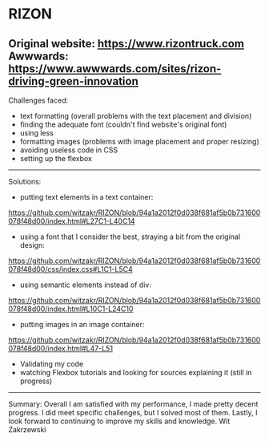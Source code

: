 # RIZON
Original website: https://www.rizontruck.com
Awwwards: https://www.awwwards.com/sites/rizon-driving-green-innovation
-----------------------------------------------------
Challenges faced:
- text formatting (overall problems with the text placement and division)
- finding the adequate font (couldn't find website's original font)
- using less <div> 
- formatting images (problems with image placement and proper resizing)
- avoiding useless code in CSS
- setting up the flexbox
-----------------------------------------------------
Solutions: 
- putting text elements in a text container:
  
https://github.com/witzakr/RIZON/blob/94a1a2012f0d038f681af5b0b731600078f48d00/index.html#L27C1-L40C14
    
- using a font that I consider the best, straying a bit from the original design:
  
https://github.com/witzakr/RIZON/blob/94a1a2012f0d038f681af5b0b731600078f48d00/css/index.css#L1C1-L5C4

- using semantic elements instead of div:
  
https://github.com/witzakr/RIZON/blob/94a1a2012f0d038f681af5b0b731600078f48d00/index.html#L10C1-L24C10

- putting images in an image container:
  
https://github.com/witzakr/RIZON/blob/94a1a2012f0d038f681af5b0b731600078f48d00/index.html#L47-L51
    
- Validating my code
- watching Flexbox tutorials and looking for sources explaining it (still in progress)
-----------------------------------------------------
Summary:
Overall I am satisfied with my performance, I made pretty decent progress. I did meet specific challenges, but I solved most of them. Lastly, I look forward to continuing to improve my skills and knowledge.
Wit Zakrzewski
